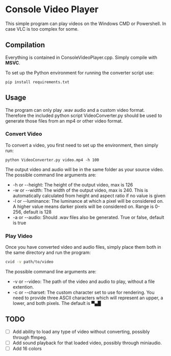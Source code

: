 # Console Video Player

This simple program can play videos on the Windows CMD or Powershell. In case VLC is too complex for some.

## Compilation
Everything is contained in ConsoleVideoPlayer.cpp. Simply compile with **MSVC**.

To set up the Python environment for running the converter script use:
```
pip install requirements.txt
```

## Usage
The program can only play .wav audio and a custom video format. Therefore the included python script VideoConverter.py should be used to generate those files from an mp4 or other video format.

### Convert Video
To convert a video, you first need to set up the environment, then simply run:
```
python VideoConverter.py video.mp4 -h 100
```
The output video and audio will be in the same folder as your source video.<br>
The possible command line arguments are:
- -h or --height: The height of the output video, max is 126
- -w or --width: The width of the output video, max is 240. This is automatically calculated from height and aspect ratio if no value is given
- -l or --luminance: The luminance at which a pixel will be considered on. A higher value means darker pixels will be considered on. Range is 0-256, default is 128
- -a or --audio: Should .wav files also be generated. True or false, default is true

### Play Video
Once you have converted video and audio files, simply place them both in the same directory and run the program:

```bash
cvid -v path/to/video
```
The possible command line arguments are:
- -v or --video: The path of the video and audio to play, without a file extention.
- -c or --charset: The custom character set to use for rendering. You need to provide three ASCII characters which will represent an upper, a lower, and both pixels. The default is ▀▄█

## TODO
- [ ] Add ability to load any type of video without converting, possibly through ffmpeg.
- [ ] Add sound playback for that loaded video, possibly through miniaudio.
- [ ] Add 16 colors
